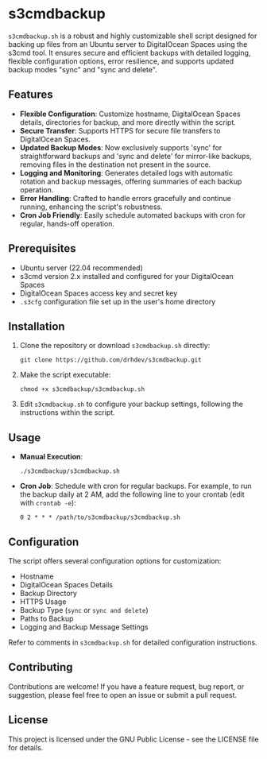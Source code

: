 # s3cmdbackup

`s3cmdbackup.sh` is a robust and highly customizable shell script designed for backing up files from an Ubuntu server to DigitalOcean Spaces using the s3cmd tool. It ensures secure and efficient backups with detailed logging, flexible configuration options, error resilience, and supports updated backup modes "sync" and "sync and delete".

## Features

- **Flexible Configuration**: Customize hostname, DigitalOcean Spaces details, directories for backup, and more directly within the script.
- **Secure Transfer**: Supports HTTPS for secure file transfers to DigitalOcean Spaces.
- **Updated Backup Modes**: Now exclusively supports 'sync' for straightforward backups and 'sync and delete' for mirror-like backups, removing files in the destination not present in the source.
- **Logging and Monitoring**: Generates detailed logs with automatic rotation and backup messages, offering summaries of each backup operation.
- **Error Handling**: Crafted to handle errors gracefully and continue running, enhancing the script's robustness.
- **Cron Job Friendly**: Easily schedule automated backups with cron for regular, hands-off operation.

## Prerequisites

- Ubuntu server (22.04 recommended)
- s3cmd version 2.x installed and configured for your DigitalOcean Spaces
- DigitalOcean Spaces access key and secret key
- `.s3cfg` configuration file set up in the user's home directory

## Installation

1. Clone the repository or download `s3cmdbackup.sh` directly:
   ```
   git clone https://github.com/drhdev/s3cmdbackup.git
   ```
2. Make the script executable:
   ```
   chmod +x s3cmdbackup/s3cmdbackup.sh
   ```
3. Edit `s3cmdbackup.sh` to configure your backup settings, following the instructions within the script.

## Usage

- **Manual Execution**:
  ```
  ./s3cmdbackup/s3cmdbackup.sh
  ```
- **Cron Job**: Schedule with cron for regular backups. For example, to run the backup daily at 2 AM, add the following line to your crontab (edit with `crontab -e`):
  ```
  0 2 * * * /path/to/s3cmdbackup/s3cmdbackup.sh
  ```

## Configuration

The script offers several configuration options for customization:

- Hostname
- DigitalOcean Spaces Details
- Backup Directory
- HTTPS Usage
- Backup Type (`sync` or `sync and delete`)
- Paths to Backup
- Logging and Backup Message Settings

Refer to comments in `s3cmdbackup.sh` for detailed configuration instructions.

## Contributing

Contributions are welcome! If you have a feature request, bug report, or suggestion, please feel free to open an issue or submit a pull request.

## License

This project is licensed under the GNU Public License - see the LICENSE file for details.
```
